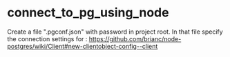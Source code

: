 # connect_to_pg_using_node

Create a file ".pgconf.json" with password in project root.
In that file specify the connection settings for :
https://github.com/brianc/node-postgres/wiki/Client#new-clientobject-config--client


